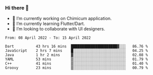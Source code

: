 ### Hi there 👋

<!--
**devcat37/devcat37** is a ✨ _special_ ✨ repository because its `README.md` (this file) appears on your GitHub profile.-->


- 🔭 I’m currently working on Chimicum application.
- 🌱 I’m currently learning Flutter/Dart.
- 👯 I’m looking to collaborate with UI designers.
<!-- - 🤔 I’m looking for help with ... -->

<!--START_SECTION:waka-->

```text
From: 08 April 2022 - To: 15 April 2022

Dart          43 hrs 16 mins  █████████████████████▓░░░   86.76 %
JavaScript    2 hrs 7 mins    █░░░░░░░░░░░░░░░░░░░░░░░░   04.25 %
Java          1 hr 2 mins     ▓░░░░░░░░░░░░░░░░░░░░░░░░   02.08 %
YAML          53 mins         ▒░░░░░░░░░░░░░░░░░░░░░░░░   01.79 %
C++           41 mins         ▒░░░░░░░░░░░░░░░░░░░░░░░░   01.40 %
Groovy        23 mins         ▒░░░░░░░░░░░░░░░░░░░░░░░░   00.79 %
```

<!--END_SECTION:waka-->
